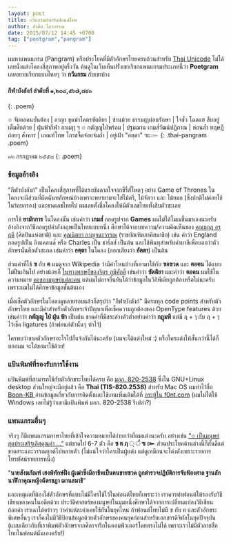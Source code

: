 ```yaml
---
layout: post
title: กวีแกรมสำหรับฟอนต์ไทย
author: สังศิต ไสววรรณ
date: 2015/07/12 14:45 +0700
tag: ["poetgram","pangram"] 
---
```


ผมหาแพนแกรม (Pangram) หรือประโยคที่มีตัวอักษรไทยครบถ้วนสำหรับ [Thai Unicode](http://unicode.org/charts/PDF/U0E00.pdf) ไม่ได้ เลยนั่งแต่งโคลงสี่สุภาพอยู่ครึ่งวัน ค้นดูในเว็บเห็นฝรั่งเขาเรียกแพนแกรมประเภทนี้ว่า **Poetgram** เลยอยากเรียกแบบไทยๆ ว่า **กวีแกรม** กับเขาบ้าง

#### กีฬาบังลังก์ ลำดับที่ ๑,๒๓๔,๕๖๗,๘๙๐
{: .poem}

๏ จับฅอคนบั่นต้อง   | อาญา
ขุดฆ่าโคตรฃัตติยา  | ซ่านม้วย
ธรรมฤๅผ่อนรักษา  | ใจชั่ว โฉดแฮ
สืบอยู่เต็มศึกด้วย    | ฝุ่นฟ้ากีฬา กามฦๅ ฯ
๏ กตัญญูไป่พร้อม   | ปฐมฌาน
เกมส๎วัฒน์ปฏิภาณ    | ห่อนล้ำ
ทฤษฎีถ่อยๆ สังหาร    | เกณฑ์โทษ
โกรธจี๊ดจ๋อยจ่มถ้ำ       | อยู่เฝ้า "<span lang="pi">อตฺตา</span>" ๚ะ๛
{: .thai-pangram .poem}

๑๒ กรกฎาคม ๒๕๕๘
{: .poem}

### ข้อมูลอ้างอิง

"กีฬาบังลังก์" เป็นโคลงสี่สุภาพที่ได้แรงบันดาลใจจากซีรี่ส๎โหดๆ อย่าง Game of Thrones ในโคลงจะมีส่วนที่ผิดฉันทลักษณ์บ้างเพราะพยายามจะใส่ไม้ตรี, ไม้จัตวา และ ไม้ยมก (ซึ่งปกติไม่ค่อยใช้ในร้อยกรอง) และขาดเลขไทยไป ผมเลยตั้งชื่อโคลงให้มีตัวเลขไทยทั้งสิบตัวซะเลย

การใช้ **ยามักการ** ในโคลงนั้น เช่นคำว่า **เกมส๎** ถอดรูปจาก **Games** ผมไม่ได้โมเมขึ้นมาเองนะครับ อ้างอิงจากวิธีถอดรูปคำอังกฤษเป็นไทยแบบหนึ่ง ศึกษาได้จากบทความ/ความคิดเห็นของ [คุณมกุฏ อรฤดี](https://www.facebook.com/makutonrudee/posts/466123153431930) (ศิลปินแห่งชาติ) และ [คุณนิตยา กาญจนะวรรณ](http://www.bflybook.com/Article/Yamakkan/Yamakkan.htm) (ราชบัณฑิตภาคีสมาชิก) เช่น คำว่า England ถอดรูปเป็น อิงแคลนด๎ หรือ Charles เป็น ชาร๎ลส๎ เป็นต้น และใช้พินทุสำหรับคำบาลีเพื่อบอกว่าตัวอักษรนั่นคือตัวสะกด เช่นคำว่า **อตฺตา** ในโคลง (ออกเสียงว่า **อัตตา**) เป็นต้น

ส่วนคำที่ใช้ **ฃ** กับ **ฅ** ผมดูจาก Wikipedia ว่ามีคำไหนบ้างที่เอามาใช้กับ **ฃอฃวด** และ **ฅอฅน** ได้แบบไม่ฝืนเกินไป อย่างน้อยก็ [ในทางทฤษฎีของจิตร ภูมิศักดิ์](https://th.wikipedia.org/wiki/%E0%B8%83#.E0.B8.83_.E0.B9.80.E0.B8.97.E0.B8.B5.E0.B8.A2.E0.B8.9A.E0.B8.81.E0.B8.B1.E0.B8.9A_.E0.B8.81.E0.B8.BA.E0.B8.A9_.E0.B9.83.E0.B8.99.E0.B8.A0.E0.B8.B2.E0.B8.A9.E0.B8.B2.E0.B8.AA.E0.B8.B1.E0.B8.99.E0.B8.AA.E0.B8.81.E0.B8.A4.E0.B8.95) เช่นคำว่า **ฃัตติยา** และคำว่า **ฅอคน** ผมใช้ในความหมาย [คอของมนุษย์แต่ละคน](https://th.wikipedia.org/wiki/%E0%B8%85#.E0.B8.85_.E0.B8.AB.E0.B8.B2.E0.B8.A2.E0.B9.84.E0.B8.9B.E0.B9.84.E0.B8.AB.E0.B8.99) แต่ผมไม่อาจยืนยันได้ว่าข้อมูลในวิกิพีเดียถูกต้องหรือไม่นะครับ เพราะผมไม่ได้ศึกษาข้อมูลชั้นต้นเอง

เมื่อเช็คตัวอักษรในโคลงดูหลายรอบแล้วก็สรุปว่า "กีฬาบังลังก์" มีครบทุก code points สำหรับตัวอักษรไทย และมีคำสำหรับตัวอักษรเจ้าปัญหาเพื่อเช็คความถูกต้องของ OpenType features ด้วย เช่นคำว่า **กตัญญู ไป่ ฝุ่น ฟ้า** เป็นต้น ขาดคำที่มีสระล่างตัวต่ำอย่างคำว่า **กฎุมพี** แต่มี ฤ&nbsp;+&nbsp;ๅ กับ ฦ&nbsp;+&nbsp;ๅ ไว้เช็ค ligatures (ถ้าฟอนต์ตัวนั้นๆ ทำไว้)

ใครพบว่าขาดตัวอักษรอะไรไปก็แจ้งกันได้นะครับ (ผมจะได้แต่งใหม่ :) หรือใครแต่งให้สั้นกว่านี้ได้ก็บอกผม จะได้ขอมาใช้ด้วย!

### แป้นพิมพ์ที่รองรับการใช้งาน

แป้นพิมพ์ที่สามารถใช้กับตัวอักขระไทยได้ครบ คือ [มอก. 820-2538](https://www.nectec.or.th/it-standards/std820/std820.htm) ซึ่งใน GNU+Linux desktop ส่วนใหญ่จะมีอยู่แล้ว คือ **Thai (TIS-820.2538)** สำหรับ Mac OS ผมทำไว้ชื่อ [Boon-KB ](https://github.com/sungsit/boon-kb/) อ่านข้อมูลเกี่ยวกับการติดตั้งและใช้งานเพิ่มเติมได้ที่ [กระทู้ใน f0nt.com](http://www.f0nt.com/forum/index.php?topic=22453.0) (ผมไม่ได้ใช้  Windows เลยไม่รู้ว่าเขามีแป้นพิมพ์ มอก. 820-2538 รึเปล่า?)

### แพนแกรมอื่นๆ

จริงๆ ก็มีแพนแกรมภาษาไทยที่เข้าใจความหมายได้ง่ายกว่าที่ผมแต่งนะครับ อย่างเช่น ["๏ เป็นมนุษย์สุดประเสริฐเลิศคุณค่า ..."](http://clagnut.com/blog/2380/#Thai) แต่ขาดไป 6-7 ตัว คือ **ฃ ฅ ฦ &#x25cc;ฺ &#x25cc;๎ ๚ ๛** ส่วนประโยคด้านล่างนี้ก็สั้นดีแต่ขาดสระและวรรณยุกต์ไปหลายตัว (ไม่แน่ใจว่าใครเป็นผู้แต่ง แต่ดูเหมือนจะโด่งดังเพราะรายการโทรทัศน์รายการหนึ่ง)

"**นายสังฆภัณฑ์ เฮงพิทักษ์ฝั่ง ผู้เฒ่าซึ่งมีอาชีพเป็นฅนขายฃวด ถูกตำรวจปฏิบัติการจับฟ้องศาล ฐานลักนาฬิกาคุณหญิงฉัตรชฎา ฌานสมาธิ**"

และเหตุผลที่ต้องใส่ตัวอักษรที่แทบไม่มีใครใช้ไว้ในฟอนต์ไทยก็เพราะว่า เราควรทำฟอนต์ให้รองรับวิธีเขียนของคนในอดีตด้วย ประวัติศาสตร์ของมนุษย์ในมุมหนึ่งศึกษาได้จากการเปลี่ยนแปลงวิธีเขียนถ้อยคำ เราเดาได้คร่าวๆ ว่าคำแต่ละคำเคยใช้กันในยุคไหน ถ้าฟอนต์ไทยไม่มี ฃ กับ ฅ และตัวอักขระพิเศษอื่นๆ เราก็คงไม่มีวิธีป้อนข้อมูลด้วยตัวอักษรของคนยุคก่อนสำหรับเอกสารดิจิทัลในยุคปัจจุบัน (แบบเดียวกับที่เราพิมพ์ตัวอักษรจากศิลาจารึกในคอมพิวเตอร์โดยตรงไม่ได้ เพราะเราไม่มีตัวลายสือไทยในฟอนต์นั่นเองครับ!)
